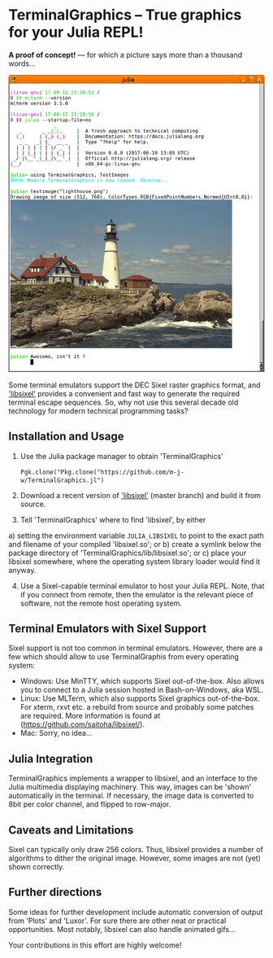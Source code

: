 # TerminalGraphics – True graphics for your Julia REPL!

**A proof of concept!** — for which a picture says more than a thousand words...

![Example of TerminalGraphics with MLTemm](manual/TerminalGraphics_Example_1.png)

Some terminal emulators support the DEC Sixel raster graphics format,
and ['libsixel'](https://github.com/saitoha/libsixel/) provides a convenient
and fast way to generate the required terminal escape sequences. So, why not
use this several decade old technology for modern technical programming tasks?

## Installation and Usage

 1. Use the Julia package manager to obtain 'TerminalGraphics'

        Pgk.clone("Pkg.clone("https://github.com/m-j-w/TerminalGraphics.jl")

 2. Download a recent version of ['libsixel'](https://github.com/saitoha/libsixel/)
    (master branch) and build it from source.

 3. Tell 'TerminalGraphics' where to find 'libsixel', by either

  a) setting the environment variable `JULIA_LIBSIXEL` to point to the exact
     path and filename of your compiled 'libsixel.so'; or
  b) create a symlink below the package directory of
     'TerminalGraphics/lib/libsixel.so'; or
  c) place your libsixel somewhere, where the operating system library loader
     would find it anyway.

 4. Use a Sixel-capable terminal emulator to host your Julia REPL. Note, that if
    you connect from remote, then the emulator is the relevant piece of
    software, not the remote host operating system.

## Terminal Emulators with Sixel Support

Sixel support is not too common in terminal emulators.  However, there are a few
which should allow to use TerminalGraphis from every operating system:

 - Windows: Use MinTTY, which supports Sixel out-of-the-box.  Also allows you to
   connect to a Julia session hosted in Bash-on-Windows, aka WSL.
 - Linux: Use MLTerm, which also supports Sixel graphics out-of-the-box.
   For xterm, rxvt etc. a rebuild from source and probably some patches are
   required.  More information is found at (https://github.com/saitoha/libsixel/).
 - Mac: Sorry, no idea...

## Julia Integration

TerminalGraphics implements a wrapper to libsixel, and an interface to the Julia
multimedia displaying machinery.  This way, images can be 'shown' automatically
in the terminal.  If necessary, the image data is converted to 8bit per color
channel, and flipped to row-major.

## Caveats and Limitations

Sixel can typically only draw 256 colors.  Thus, libsixel provides a number of
algorithms to dither the original image.  However, some images are not (yet)
shown correctly.

## Further directions

Some ideas for further development include automatic conversion of output
from 'Plots' and 'Luxor'.  For sure there are other neat or practical
opportunities.  Most notably, libsixel can also handle animated gifs...

Your contributions in this effort are highly welcome!

